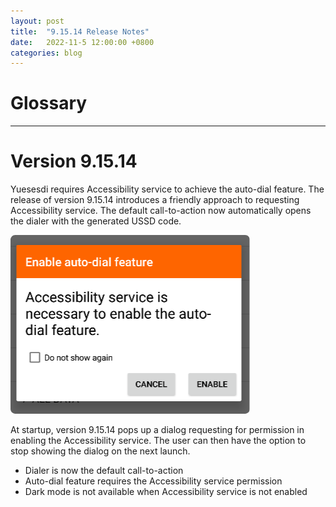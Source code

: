 ```yaml
---
layout: post
title:  "9.15.14 Release Notes"
date:   2022-11-5 12:00:00 +0800
categories: blog
---
```

# Glossary

---

# Version 9.15.14

Yuesesdi requires Accessibility service to achieve the auto-dial feature. The release of version 9.15.14 introduces a friendly approach to requesting Accessibility service. The default call-to-action now automatically opens the dialer with the generated USSD code.

![Preview of dialog requesting Accessibility permission](assets/dialog_ask_accessibility.png)

At startup, version 9.15.14 pops up a dialog requesting for permission in enabling the Accessibility service. The user can then have the option to stop showing the dialog on the next launch.

- Dialer is now the default call-to-action
- Auto-dial feature requires the Accessibility service permission
- Dark mode is not available when Accessibility service is not enabled
